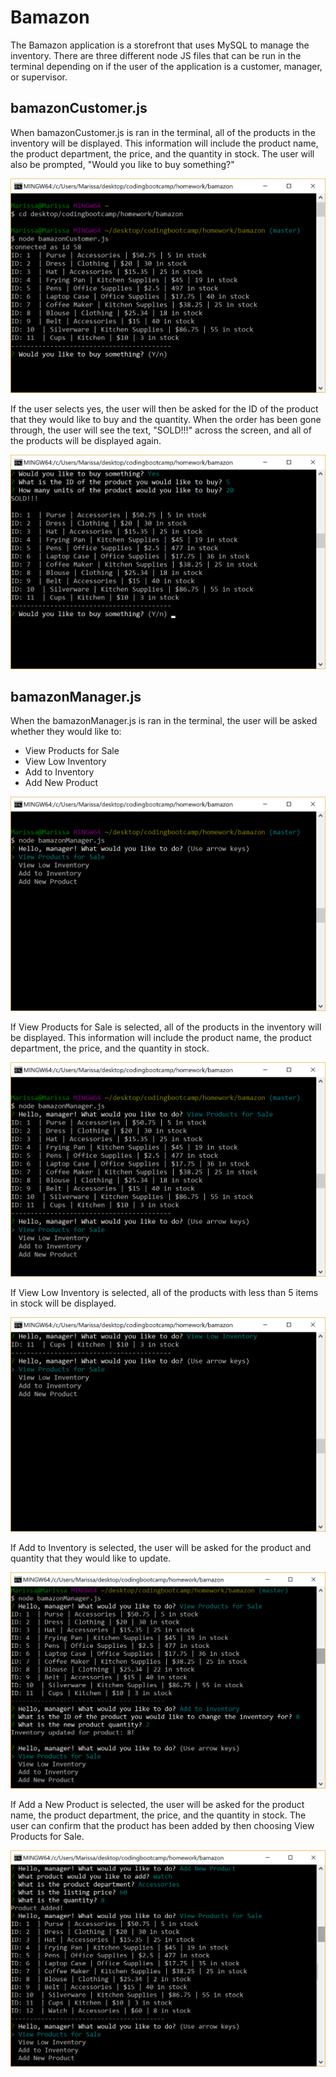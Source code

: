 # Bamazon

The Bamazon application is a storefront that uses MySQL to manage the inventory. There are three different node JS files that can be run in the terminal depending on if the user of the application is a customer, manager, or supervisor.

## bamazonCustomer.js

When bamazonCustomer.js is ran in the terminal, all of the products in the inventory will be displayed. This information will include the product name, the product department, the price, and the quantity in stock. The user will also be prompted, "Would you like to buy something?"

![bamazonCustomer1](bamazonScreenshots/customer1.png)

If the user selects yes, the user will then be asked for the ID of the product that they would like to buy and the quantity. When the order has been gone through, the user will see the text, "SOLD!!!" across the screen, and all of the products will be displayed again.

![bamazonCustomer2](bamazonScreenshots/customer2.png)

## bamazonManager.js

When the bamazonManager.js is ran in the terminal, the user will be asked whether they would like to:
* View Products for Sale
* View Low Inventory
* Add to Inventory
* Add New Product 

![bamazonManager1](bamazonScreenshots/manager1.png)

If View Products for Sale is selected, all of the products in the inventory will be displayed. This information will include the product name, the product department, the price, and the quantity in stock.

![bamazonManager2](bamazonScreenshots/manager2.png)

If View Low Inventory is selected, all of the products with less than 5 items in stock will be displayed.

![bamazonManager3](bamazonScreenshots/manager3.png)

If Add to Inventory is selected, the user will be asked for the product and quantity that they would like to update.

![bamazonManager4](bamazonScreenshots/manager4.png)

If Add a New Product is selected, the user will be asked for the product name, the product department, the price, and the quantity in stock. The user can confirm that the product has been added by then choosing View Products for Sale.

![bamazonManager6](bamazonScreenshots/manager6.png)